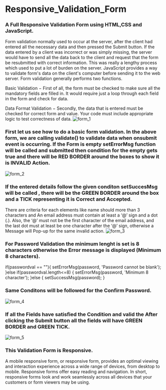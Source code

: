 # Responsive_Validation_Form
### A Full Responsive Validation Form using HTML,CSS and JavaScript.
Form validation normally used to occur at the server, after the client had entered all the necessary data and then pressed the Submit button. If the data entered by a client was incorrect or was simply missing, the server would have to send all the data back to the client and request that the form be resubmitted with correct information. This was really a lengthy process which used to put a lot of burden on the server.
JavaScript provides a way to validate form's data on the client's computer before sending it to the web server. Form validation generally performs two functions.

Basic Validation  − First of all, the form must be checked to make sure all the mandatory fields are filled in. It would require just a loop through each field in the form and check for data.

Data Format Validation − Secondly, the data that is entered must be checked for correct form and value. Your code must include appropriate logic to test correctness of data.
![form_1](https://user-images.githubusercontent.com/54896331/107805216-0b283c00-6d8b-11eb-8eca-31e4e0e258b5.png)

### First let us see how to do a basic form validation. In the above form, we are calling validate() to validate data when onsubmit event is occurring. If the Form is empty setErrorMsg function will be called and submitted then condition for the empty gets true and there will be RED BORDER around the boxes to show it is INVALID Action.
![form_2](https://user-images.githubusercontent.com/54896331/107805807-e6809400-6d8b-11eb-8dc1-9c0a6340f683.png)
### If the entered details follow the given conditon setSuccesMsg will be called , there will be the GREEN BORDER around the box and a TICK representing it is Correct and Accepted.
There are criteria for each elements like name should more than 3 characters and  An email address must contain at least a ‘@’ sign and a dot (.). Also, the ‘@’ must not be the first character of the email address, and the last dot must at least be one character after the ‘@’ sign, otherwise a Message will Pop-up for the same invalid action.
![form_3](https://user-images.githubusercontent.com/54896331/107806780-47f53280-6d8d-11eb-935b-f908749bde18.png)
### For Password Validation the minimum lenght is set is 8 characters otherwise the Error message is displayed (Minimum 8 characters).
if(passwordval == ""){
        setErrorMsg(password, 'Password cannot be blank');
    }else if(passwordval.length<=8)
    {
        setErrorMsg(password, 'Minimum 8 character');
    }else
    {
        setSuccessMsg(password);
    }
### Same Conditons will be followed for the Confirm Password.
![form_4](https://user-images.githubusercontent.com/54896331/107807888-d0280780-6d8e-11eb-99b6-6349b4befb9f.png)
### If all the Fields have satisfied the Condition and valid the After clicking the Submit button all the fields will have GREEN BORDER and GREEN TICK.
![form_5](https://user-images.githubusercontent.com/54896331/107808396-84299280-6d8f-11eb-92df-d4537e5fea43.png)
### This Validation Form is Responsive.
 A mobile responsive form, or responsive form, provides an optimal viewing and interaction experience across a wide range of devices, from desktop to mobile. Responsive forms offer easy reading and navigation. In short, responsive forms look and work seamlessly across all devices that your customers or form viewers may be using.
 


